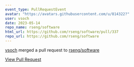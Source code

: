 ```yaml
---
event_type: PullRequestEvent
avatar: "https://avatars.githubusercontent.com/u/814322?"
user: vsoch
date: 2023-05-14
repo_name: rseng/software
html_url: https://github.com/rseng/software/pull/337
repo_url: https://github.com/rseng/software
---
```


<a href='https://github.com/vsoch' target='_blank'>vsoch</a> merged a pull request to <a href='https://github.com/rseng/software' target='_blank'>rseng/software</a>

<a href='https://github.com/rseng/software/pull/337' target='_blank'>View Pull Request</a>